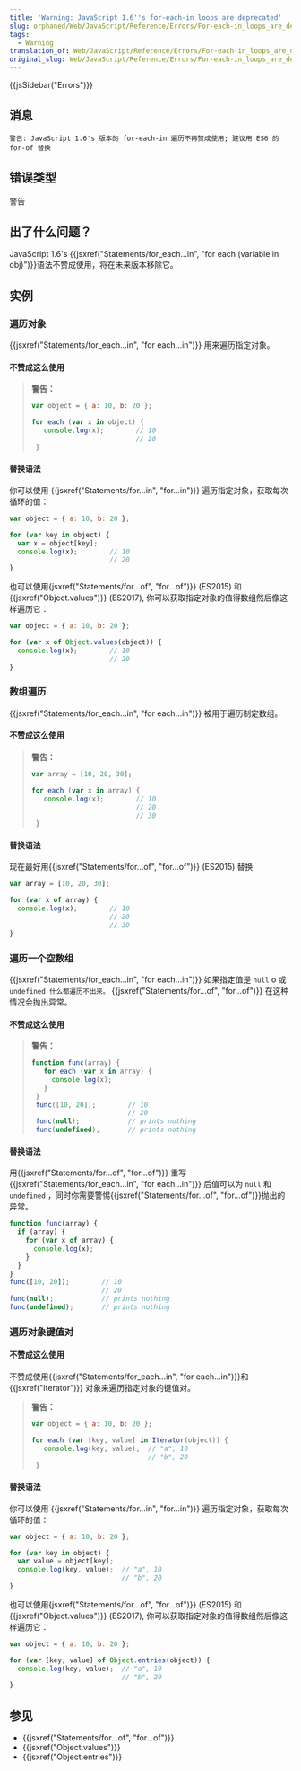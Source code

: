 ```yaml
---
title: 'Warning: JavaScript 1.6''s for-each-in loops are deprecated'
slug: orphaned/Web/JavaScript/Reference/Errors/For-each-in_loops_are_deprecated
tags:
  - Warning
translation_of: Web/JavaScript/Reference/Errors/For-each-in_loops_are_deprecated
original_slug: Web/JavaScript/Reference/Errors/For-each-in_loops_are_deprecated
---
```

{{jsSidebar("Errors")}}

## 消息

```plain
警告: JavaScript 1.6's 版本的 for-each-in 遍历不再赞成使用; 建议用 ES6 的 for-of 替换
```

## 错误类型

警告

## 出了什么问题？

JavaScript 1.6's {{jsxref("Statements/for_each...in", "for each (variable in obj)")}}语法不赞成使用，将在未来版本移除它。

## 实例

### 遍历对象

{{jsxref("Statements/for_each...in", "for each...in")}} 用来遍历指定对象。

#### 不赞成这么使用

> **警告：**
>
> ```js example-bad
> var object = { a: 10, b: 20 };
> ```
>
> ```js example-bad
> for each (var x in object) {
>    console.log(x);        // 10
>                           // 20
>  }
> ```

#### 替换语法

你可以使用 {{jsxref("Statements/for...in", "for...in")}} 遍历指定对象，获取每次循环的值：

```js example-good
var object = { a: 10, b: 20 };

for (var key in object) {
  var x = object[key];
  console.log(x);        // 10
                         // 20
}
```

也可以使用{jsxref("Statements/for...of", "for...of")}} (ES2015) 和 {{jsxref("Object.values")}} (ES2017), 你可以获取指定对象的值得数组然后像这样遍历它：

```js example-good
var object = { a: 10, b: 20 };

for (var x of Object.values(object)) {
  console.log(x);        // 10
                         // 20
}
```

### 数组遍历

{{jsxref("Statements/for_each...in", "for each...in")}} 被用于遍历制定数组。

#### 不赞成这么使用

> **警告：**
>
> ```js example-bad
> var array = [10, 20, 30];
> ```
>
> ```js example-bad
> for each (var x in array) {
>    console.log(x);        // 10
>                           // 20
>                           // 30
>  }
> ```

#### 替换语法

现在最好用{{jsxref("Statements/for...of", "for...of")}} (ES2015) 替换

```js example-good
var array = [10, 20, 30];

for (var x of array) {
  console.log(x);        // 10
                         // 20
                         // 30
}
```

### 遍历一个空数组

{{jsxref("Statements/for_each...in", "for each...in")}} 如果指定值是 `null` o 或 `undefined 什么都遍历不出来。` {{jsxref("Statements/for...of", "for...of")}} 在这种情况会抛出异常。

#### 不赞成这么使用

> **警告：**
>
> ```js example-bad
> function func(array) {
>    for each (var x in array) {
>      console.log(x);
>    }
>  }
>  func([10, 20]);        // 10
>                         // 20
>  func(null);            // prints nothing
>  func(undefined);       // prints nothing
> ```

#### 替换语法

用{{jsxref("Statements/for...of", "for...of")}} 重写{{jsxref("Statements/for_each...in", "for each...in")}} 后值可以为 `null` 和 `undefined` ，同时你需要警惕{{jsxref("Statements/for...of", "for...of")}}抛出的异常。

```js example-good
function func(array) {
  if (array) {
    for (var x of array) {
      console.log(x);
    }
  }
}
func([10, 20]);        // 10
                       // 20
func(null);            // prints nothing
func(undefined);       // prints nothing
```

### 遍历对象键值对

#### 不赞成这么使用

不赞成使用{{jsxref("Statements/for_each...in", "for each...in")}}和{{jsxref("Iterator")}} 对象来遍历指定对象的键值对。

> **警告：**
>
> ```js example-bad
> var object = { a: 10, b: 20 };
> ```
>
> ```js example-bad
> for each (var [key, value] in Iterator(object)) {
>    console.log(key, value);  // "a", 10
>                              // "b", 20
>  }
> ```

#### 替换语法

你可以使用 {{jsxref("Statements/for...in", "for...in")}} 遍历指定对象，获取每次循环的值：

```js example-good
var object = { a: 10, b: 20 };

for (var key in object) {
  var value = object[key];
  console.log(key, value);  // "a", 10
                            // "b", 20
}
```

也可以使用{jsxref("Statements/for...of", "for...of")}} (ES2015) 和 {{jsxref("Object.values")}} (ES2017), 你可以获取指定对象的值得数组然后像这样遍历它：

```js example-good
var object = { a: 10, b: 20 };

for (var [key, value] of Object.entries(object)) {
  console.log(key, value);  // "a", 10
                            // "b", 20
}
```

## 参见

- {{jsxref("Statements/for...of", "for...of")}}
- {{jsxref("Object.values")}}
- {{jsxref("Object.entries")}}
